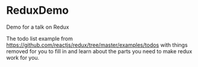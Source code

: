 # ReduxDemo
Demo for a talk on Redux

The todo list example from https://github.com/reactjs/redux/tree/master/examples/todos with things removed for you to fill in and learn about the parts you need to make redux work for you.
